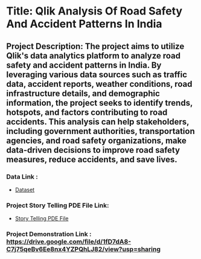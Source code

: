 # Title: Qlik Analysis Of Road Safety And Accident Patterns In India

## Project Description: The project aims to utilize Qlik's data analytics platform to analyze road safety and accident patterns in India. By leveraging various data sources such as traffic data, accident reports, weather conditions, road infrastructure details, and demographic information, the project seeks to identify trends, hotspots, and factors contributing to road accidents. This analysis can help stakeholders, including government authorities, transportation agencies, and road safety organizations, make data-driven decisions to improve road safety measures, reduce accidents, and save lives.

### Data Link : 
 - <a href="https://drive.google.com/drive/folders/1THLEJ7XSw1U3iXbPDN20BKlHq3eRL4AI?usp=sharing"> Dataset </a>
### Project Story Telling PDE File Link: 
- <a href="https://drive.google.com/file/d/1qCFYflxSPfulV26mka4t0zIPw1v5z1wI/view?usp=sharing"> Story Telling PDE File </a>
### Project Demonstration Link : https://drive.google.com/file/d/1fD7dA8-C7j75qeBv6Ee8nx4YZPQhLJ82/view?usp=sharing
